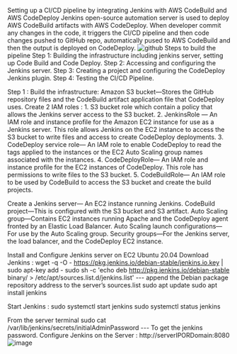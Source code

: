 Setting up a CI/CD pipeline by integrating Jenkins with AWS CodeBuild and AWS CodeDeploy
Jenkins open-source automation server is used to deploy AWS CodeBuild artifacts with AWS CodeDeploy.
When developer commit any changes in the code, it triggers the CI/CD pipeline and then code changes pushed to GitHub repo, automatically pused to AWS CodeBuild and then the output is deployed on CodeDeploy. 
![github](https://github.com/CloudRespoProject/Jenkins/assets/144565485/ab887e1c-cd44-4f5b-8a55-3b217dfa0439)
Steps to build the pipeline
Step 1: Building the infrastructure including jenkins server, setting up Code Build and Code Deploy.
Step 2: Accessing and configuring the Jenkins server. 
Step 3: Creating a project and configuring the CodeDeploy Jenkins plugin.
Step 4: Testing the CI/CD Pipeline. 

Step 1 : Build the infrastructure:
Amazon S3 bucket—Stores the GitHub repository files and the CodeBuild artifact application file that CodeDeploy uses. 
Create 2 IAM roles : 1. S3 bucket role which contain a policy that allows the Jenkins server access to the S3 bucket.
                     2. JenkinsRole — An IAM role and instance profile for the Amazon EC2 instance for use as a Jenkins server. This role 
                        allows Jenkins on the EC2 instance to access the S3 bucket to write files and access to create CodeDeploy deployments. 
                     3. CodeDeploy service role— An IAM role to enable CodeDeploy to read the tags applied to the instances or the EC2 Auto 
                        Scaling group names associated with the instances.
                     4. CodeDeployRole— An IAM role and instance profile for the EC2 instances of CodeDeploy. This role has permissions to write files to the S3 bucket. 
                     5. CodeBuildRole—  An IAM role to be used by CodeBuild to access the S3 bucket and create the build projects.
                     
Create a Jenkins server— An EC2 instance running Jenkins.
CodeBuild project—This is configured with the S3 bucket and S3 artifact.
Auto Scaling group—Contains EC2 instances running Apache and the CodeDeploy agent fronted by an Elastic Load Balancer. Auto Scaling launch configurations—For use by the Auto Scaling group. Security groups—For the Jenkins server, the load balancer, and the CodeDeploy EC2 instance.

Install and Configure Jenkins server on EC2 Ubuntu 20.04
Download Jenkins :   wget -q -O - https://pkg.jenkins.io/debian-stable/jenkins.io.key | sudo apt-key add -
sudo sh -c 'echo deb http://pkg.jenkins.io/debian-stable binary/ > /etc/apt/sources.list.d/jenkins.list' --- append the Debian package repository address to the server’s sources.list
sudo apt update
sudo apt install jenkins

Start Jenkins : sudo systemctl start jenkins
                sudo systemctl status jenkins

From the server terminal sudo cat /var/lib/jenkins/secrets/initialAdminPassword --- To get the jenkins password. 
Configure Jenkins on the Server : http://serverIPORDomain:8080
![image](https://github.com/CloudRespoProject/Jenkins/assets/144565485/9f7c6a6c-cb7e-449f-ac10-edcf73d88ee3)






                     
